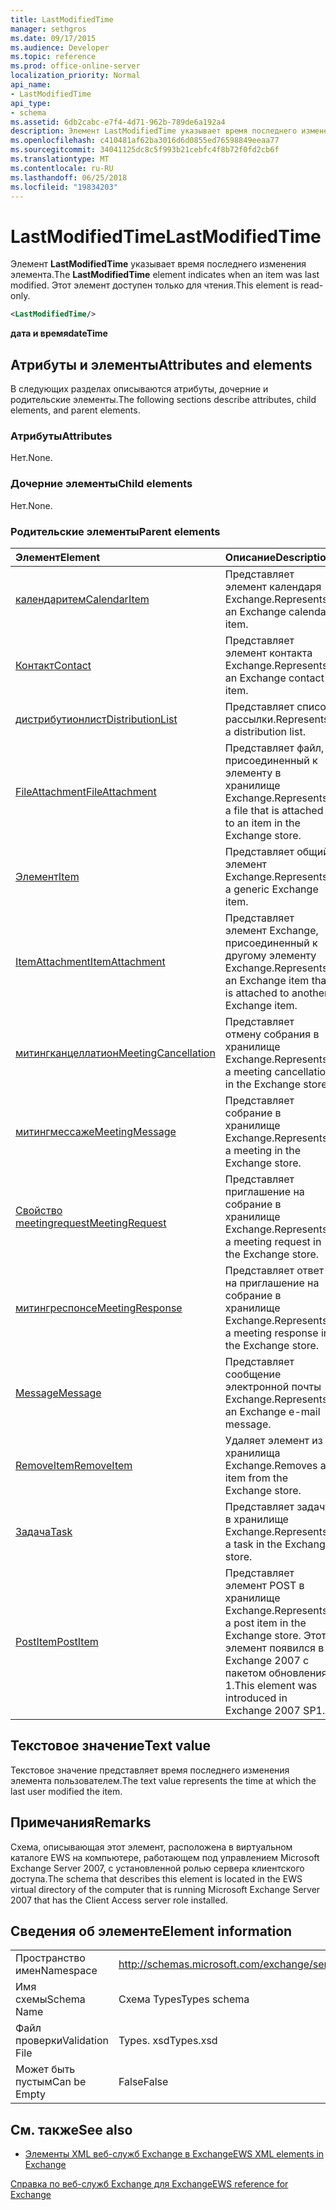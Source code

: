 ```yaml
---
title: LastModifiedTime
manager: sethgros
ms.date: 09/17/2015
ms.audience: Developer
ms.topic: reference
ms.prod: office-online-server
localization_priority: Normal
api_name:
- LastModifiedTime
api_type:
- schema
ms.assetid: 6db2cabc-e7f4-4d71-962b-789de6a192a4
description: Элемент LastModifiedTime указывает время последнего изменения элемента. Этот элемент доступен только для чтения.
ms.openlocfilehash: c410481af62ba3016d6d0855ed76598849eeaa77
ms.sourcegitcommit: 34041125dc8c5f993b21cebfc4f8b72f0fd2cb6f
ms.translationtype: MT
ms.contentlocale: ru-RU
ms.lasthandoff: 06/25/2018
ms.locfileid: "19834203"
---
```

# <a name="lastmodifiedtime"></a><span data-ttu-id="e1d69-104">LastModifiedTime</span><span class="sxs-lookup"><span data-stu-id="e1d69-104">LastModifiedTime</span></span>

<span data-ttu-id="e1d69-105">Элемент **LastModifiedTime** указывает время последнего изменения элемента.</span><span class="sxs-lookup"><span data-stu-id="e1d69-105">The **LastModifiedTime** element indicates when an item was last modified.</span></span> <span data-ttu-id="e1d69-106">Этот элемент доступен только для чтения.</span><span class="sxs-lookup"><span data-stu-id="e1d69-106">This element is read-only.</span></span> 
  
```xml
<LastModifiedTime/>
```

 <span data-ttu-id="e1d69-107">**дата и время**</span><span class="sxs-lookup"><span data-stu-id="e1d69-107">**dateTime**</span></span>
## <a name="attributes-and-elements"></a><span data-ttu-id="e1d69-108">Атрибуты и элементы</span><span class="sxs-lookup"><span data-stu-id="e1d69-108">Attributes and elements</span></span>

<span data-ttu-id="e1d69-109">В следующих разделах описываются атрибуты, дочерние и родительские элементы.</span><span class="sxs-lookup"><span data-stu-id="e1d69-109">The following sections describe attributes, child elements, and parent elements.</span></span>
  
### <a name="attributes"></a><span data-ttu-id="e1d69-110">Атрибуты</span><span class="sxs-lookup"><span data-stu-id="e1d69-110">Attributes</span></span>

<span data-ttu-id="e1d69-111">Нет.</span><span class="sxs-lookup"><span data-stu-id="e1d69-111">None.</span></span>
  
### <a name="child-elements"></a><span data-ttu-id="e1d69-112">Дочерние элементы</span><span class="sxs-lookup"><span data-stu-id="e1d69-112">Child elements</span></span>

<span data-ttu-id="e1d69-113">Нет.</span><span class="sxs-lookup"><span data-stu-id="e1d69-113">None.</span></span>
  
### <a name="parent-elements"></a><span data-ttu-id="e1d69-114">Родительские элементы</span><span class="sxs-lookup"><span data-stu-id="e1d69-114">Parent elements</span></span>

|<span data-ttu-id="e1d69-115">**Элемент**</span><span class="sxs-lookup"><span data-stu-id="e1d69-115">**Element**</span></span>|<span data-ttu-id="e1d69-116">**Описание**</span><span class="sxs-lookup"><span data-stu-id="e1d69-116">**Description**</span></span>|
|:-----|:-----|
|[<span data-ttu-id="e1d69-117">календаритем</span><span class="sxs-lookup"><span data-stu-id="e1d69-117">CalendarItem</span></span>](calendaritem.md) <br/> |<span data-ttu-id="e1d69-118">Представляет элемент календаря Exchange.</span><span class="sxs-lookup"><span data-stu-id="e1d69-118">Represents an Exchange calendar item.</span></span>  <br/> |
|[<span data-ttu-id="e1d69-119">Контакт</span><span class="sxs-lookup"><span data-stu-id="e1d69-119">Contact</span></span>](contact.md) <br/> |<span data-ttu-id="e1d69-120">Представляет элемент контакта Exchange.</span><span class="sxs-lookup"><span data-stu-id="e1d69-120">Represents an Exchange contact item.</span></span>  <br/> |
|[<span data-ttu-id="e1d69-121">дистрибутионлист</span><span class="sxs-lookup"><span data-stu-id="e1d69-121">DistributionList</span></span>](distributionlist.md) <br/> |<span data-ttu-id="e1d69-122">Представляет список рассылки.</span><span class="sxs-lookup"><span data-stu-id="e1d69-122">Represents a distribution list.</span></span>  <br/> |
|[<span data-ttu-id="e1d69-123">FileAttachment</span><span class="sxs-lookup"><span data-stu-id="e1d69-123">FileAttachment</span></span>](fileattachment.md) <br/> |<span data-ttu-id="e1d69-124">Представляет файл, присоединенный к элементу в хранилище Exchange.</span><span class="sxs-lookup"><span data-stu-id="e1d69-124">Represents a file that is attached to an item in the Exchange store.</span></span>  <br/> |
|[<span data-ttu-id="e1d69-125">Элемент</span><span class="sxs-lookup"><span data-stu-id="e1d69-125">Item</span></span>](item.md) <br/> |<span data-ttu-id="e1d69-126">Представляет общий элемент Exchange.</span><span class="sxs-lookup"><span data-stu-id="e1d69-126">Represents a generic Exchange item.</span></span>  <br/> |
|[<span data-ttu-id="e1d69-127">ItemAttachment</span><span class="sxs-lookup"><span data-stu-id="e1d69-127">ItemAttachment</span></span>](itemattachment.md) <br/> |<span data-ttu-id="e1d69-128">Представляет элемент Exchange, присоединенный к другому элементу Exchange.</span><span class="sxs-lookup"><span data-stu-id="e1d69-128">Represents an Exchange item that is attached to another Exchange item.</span></span>  <br/> |
|[<span data-ttu-id="e1d69-129">митингканцеллатион</span><span class="sxs-lookup"><span data-stu-id="e1d69-129">MeetingCancellation</span></span>](meetingcancellation.md) <br/> |<span data-ttu-id="e1d69-130">Представляет отмену собрания в хранилище Exchange.</span><span class="sxs-lookup"><span data-stu-id="e1d69-130">Represents a meeting cancellation in the Exchange store.</span></span>  <br/> |
|[<span data-ttu-id="e1d69-131">митингмессаже</span><span class="sxs-lookup"><span data-stu-id="e1d69-131">MeetingMessage</span></span>](meetingmessage.md) <br/> |<span data-ttu-id="e1d69-132">Представляет собрание в хранилище Exchange.</span><span class="sxs-lookup"><span data-stu-id="e1d69-132">Represents a meeting in the Exchange store.</span></span>  <br/> |
|[<span data-ttu-id="e1d69-133">Свойство meetingrequest</span><span class="sxs-lookup"><span data-stu-id="e1d69-133">MeetingRequest</span></span>](meetingrequest.md) <br/> |<span data-ttu-id="e1d69-134">Представляет приглашение на собрание в хранилище Exchange.</span><span class="sxs-lookup"><span data-stu-id="e1d69-134">Represents a meeting request in the Exchange store.</span></span>  <br/> |
|[<span data-ttu-id="e1d69-135">митингреспонсе</span><span class="sxs-lookup"><span data-stu-id="e1d69-135">MeetingResponse</span></span>](meetingresponse.md) <br/> |<span data-ttu-id="e1d69-136">Представляет ответ на приглашение на собрание в хранилище Exchange.</span><span class="sxs-lookup"><span data-stu-id="e1d69-136">Represents a meeting response in the Exchange store.</span></span>  <br/> |
|[<span data-ttu-id="e1d69-137">Message</span><span class="sxs-lookup"><span data-stu-id="e1d69-137">Message</span></span>](message-ex15websvcsotherref.md) <br/> |<span data-ttu-id="e1d69-138">Представляет сообщение электронной почты Exchange.</span><span class="sxs-lookup"><span data-stu-id="e1d69-138">Represents an Exchange e-mail message.</span></span>  <br/> |
|[<span data-ttu-id="e1d69-139">RemoveItem</span><span class="sxs-lookup"><span data-stu-id="e1d69-139">RemoveItem</span></span>](removeitem.md) <br/> |<span data-ttu-id="e1d69-140">Удаляет элемент из хранилища Exchange.</span><span class="sxs-lookup"><span data-stu-id="e1d69-140">Removes an item from the Exchange store.</span></span>  <br/> |
|[<span data-ttu-id="e1d69-141">Задача</span><span class="sxs-lookup"><span data-stu-id="e1d69-141">Task</span></span>](task.md) <br/> |<span data-ttu-id="e1d69-142">Представляет задачу в хранилище Exchange.</span><span class="sxs-lookup"><span data-stu-id="e1d69-142">Represents a task in the Exchange store.</span></span>  <br/> |
|[<span data-ttu-id="e1d69-143">PostItem</span><span class="sxs-lookup"><span data-stu-id="e1d69-143">PostItem</span></span>](postitem.md) <br/> |<span data-ttu-id="e1d69-144">Представляет элемент POST в хранилище Exchange.</span><span class="sxs-lookup"><span data-stu-id="e1d69-144">Represents a post item in the Exchange store.</span></span> <span data-ttu-id="e1d69-145">Этот элемент появился в Exchange 2007 с пакетом обновления 1.</span><span class="sxs-lookup"><span data-stu-id="e1d69-145">This element was introduced in Exchange 2007 SP1.</span></span>  <br/> |
   
## <a name="text-value"></a><span data-ttu-id="e1d69-146">Текстовое значение</span><span class="sxs-lookup"><span data-stu-id="e1d69-146">Text value</span></span>

<span data-ttu-id="e1d69-147">Текстовое значение представляет время последнего изменения элемента пользователем.</span><span class="sxs-lookup"><span data-stu-id="e1d69-147">The text value represents the time at which the last user modified the item.</span></span>
  
## <a name="remarks"></a><span data-ttu-id="e1d69-148">Примечания</span><span class="sxs-lookup"><span data-stu-id="e1d69-148">Remarks</span></span>

<span data-ttu-id="e1d69-149">Схема, описывающая этот элемент, расположена в виртуальном каталоге EWS на компьютере, работающем под управлением Microsoft Exchange Server 2007, с установленной ролью сервера клиентского доступа.</span><span class="sxs-lookup"><span data-stu-id="e1d69-149">The schema that describes this element is located in the EWS virtual directory of the computer that is running Microsoft Exchange Server 2007 that has the Client Access server role installed.</span></span>
  
## <a name="element-information"></a><span data-ttu-id="e1d69-150">Сведения об элементе</span><span class="sxs-lookup"><span data-stu-id="e1d69-150">Element information</span></span>

|||
|:-----|:-----|
|<span data-ttu-id="e1d69-151">Пространство имен</span><span class="sxs-lookup"><span data-stu-id="e1d69-151">Namespace</span></span>  <br/> |http://schemas.microsoft.com/exchange/services/2006/types  <br/> |
|<span data-ttu-id="e1d69-152">Имя схемы</span><span class="sxs-lookup"><span data-stu-id="e1d69-152">Schema Name</span></span>  <br/> |<span data-ttu-id="e1d69-153">Схема Types</span><span class="sxs-lookup"><span data-stu-id="e1d69-153">Types schema</span></span>  <br/> |
|<span data-ttu-id="e1d69-154">Файл проверки</span><span class="sxs-lookup"><span data-stu-id="e1d69-154">Validation File</span></span>  <br/> |<span data-ttu-id="e1d69-155">Types. xsd</span><span class="sxs-lookup"><span data-stu-id="e1d69-155">Types.xsd</span></span>  <br/> |
|<span data-ttu-id="e1d69-156">Может быть пустым</span><span class="sxs-lookup"><span data-stu-id="e1d69-156">Can be Empty</span></span>  <br/> |<span data-ttu-id="e1d69-157">False</span><span class="sxs-lookup"><span data-stu-id="e1d69-157">False</span></span>  <br/> |
   
## <a name="see-also"></a><span data-ttu-id="e1d69-158">См. также</span><span class="sxs-lookup"><span data-stu-id="e1d69-158">See also</span></span>



- [<span data-ttu-id="e1d69-159">Элементы XML веб-служб Exchange в Exchange</span><span class="sxs-lookup"><span data-stu-id="e1d69-159">EWS XML elements in Exchange</span></span>](ews-xml-elements-in-exchange.md)
  
[<span data-ttu-id="e1d69-160">Справка по веб-служб Exchange для Exchange</span><span class="sxs-lookup"><span data-stu-id="e1d69-160">EWS reference for Exchange</span></span>](ews-reference-for-exchange.md)

